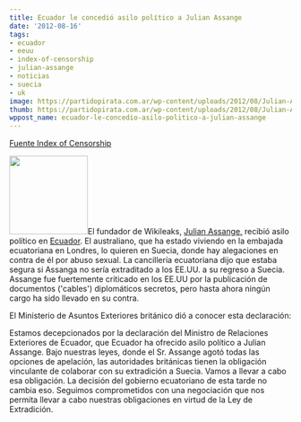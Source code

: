 ```yaml
---
title: Ecuador le concedió asilo político a Julian Assange
date: '2012-08-16'
tags:
- ecuador
- eeuu
- index-of-censorship
- julian-assange
- noticias
- suecia
- uk
image: https://partidopirata.com.ar/wp-content/uploads/2012/08/Julian-Assange.jpg
thumb: https://partidopirata.com.ar/wp-content/uploads/2012/08/Julian-Assange-115x115.jpg
wppost_name: ecuador-le-concedio-asilo-politico-a-julian-assange
---
```


<a href="http://www.indexoncensorship.org/2012/08/julian-assange-ecuador-wikileaks-free-speech-asylum/" target="_blank">Fuente Index of Censorship</a>

<a href="https://partidopirata.com.ar/wp-content/uploads/2012/08/Julian-Assange.jpg"><img class="size-full wp-image-6037 alignright" title="Julian-Assange" src="https://partidopirata.com.ar/wp-content/uploads/2012/08/Julian-Assange.jpg" alt="" width="140" height="140" /></a>El fundador de Wikileaks, <a href="http://www.indexoncensorship.org/tag/julian-assange/" target="_blank">Julian Assange,</a> recibió asilo político en <a href="http://www.indexoncensorship.org/tag/Ecuador/" target="_blank">Ecuador</a>. El australiano, que ha estado viviendo en la embajada ecuatoriana en Londres, lo quieren en Suecia, donde hay alegaciones en contra de él por abuso sexual. La cancillería ecuatoriana dijo que estaba segura si Assanga no sería extraditado a los EE.UU. a su regreso a Suecia. Assange fue fuertemente criticado en los EE.UU por la publicación de documentos ('cables') diplomáticos secretos, pero hasta ahora ningún cargo ha sido llevado en su contra.

El Ministerio de Asuntos Exteriores británico dió a conocer esta declaración:

Estamos decepcionados por la declaración del Ministro de Relaciones Exteriores de Ecuador, que Ecuador ha ofrecido asilo político a Julian Assange. Bajo nuestras leyes, donde el Sr. Assange agotó todas las opciones de apelación, las autoridades británicas tienen la obligación vinculante de colaborar con su extradición a Suecia. Vamos a llevar a cabo esa obligación. La decisión del gobierno ecuatoriano de esta tarde no cambia eso. Seguimos comprometidos con una negociación que nos permita llevar a cabo nuestras obligaciones en virtud de la Ley de Extradición.
